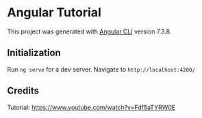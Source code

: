 # Angular Tutorial

This project was generated with [Angular CLI](https://github.com/angular/angular-cli) version 7.3.8.

## Initialization

Run `ng serve` for a dev server. Navigate to `http://localhost:4200/`

## Credits
Tutorial: https://www.youtube.com/watch?v=Fdf5aTYRW0E
